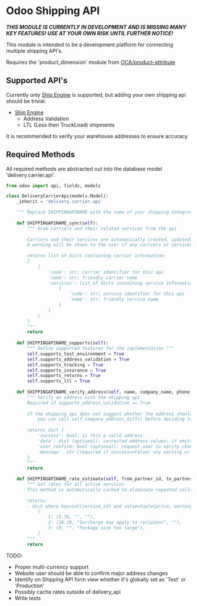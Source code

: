 # Odoo Shipping API

***THIS MODULE IS CURRENTLY IN DEVELOPMENT AND IS MISSING MANY KEY FEATURES! USE AT YOUR OWN RISK UNTIL FURTHER NOTICE!***

This module is intended to be a development platform for connecting multiple shipping API's.

Requires the 'product_dimension' module from [OCA/product-attribute](https://github.com/OCA/product-attribute)

<h2>Supported API's</h2>

Currently only [Ship Engine](www.shipengine.com) is supported, but adding your own shipping api should be trivial.
- [Ship Engine](www.shipengine.com)
  - Address Validation
  - LTL (Less then TruckLoad) shipments

It is recommended to verify your warehouse addresses to ensure accuracy

<h2>Required Methods</h2>

All required methods are abstracted out into the database model 'delivery.carrier.api'.

```python
from odoo import api, fields, models

class DeliveryCarrierApi(models.Model):
    _inherit = 'delivery.carrier.api'

    """ Replace SHIPPINGAPINAME with the name of your shipping integration"""
    
    def SHIPPINGAPINAME_sync(self):
        """ Grab carriers and their related services from the api
        
        Carriers and their services are automatically created, updated, or deleted as necessary from the provided information
        A warning will be shown to the user if any carriers or services are deleted
        
        returns list of dicts containing carrier information:
        [
            {
                'code': str; carrier identifier for this api
                'name': str; friendly carrier name
                'services': list of dicts containing service information [
                    {
                        'code': str; service identifier for this api
                        'name': str; friendly service name
                    }
                ]
            }
        ]
        """
        return
    
    def SHIPPINGAPINAME_supports(self):
        """ Define supported features for the implementation """
        self.supports_test_environment = True
        self.supports_address_validation = True
        self.supports_tracking = True
        self.supports_insurance = True
        self.supports_returns = True
        self.supports_ltl = True
    
    def SHIPPINGAPINAME_verify_address(self, name, company_name, phone, street, street2, city, state_code, zip, country_code):
        """ Verify an address with the shipping api
        Required if supports_address_validation == True
        
        If the shipping api does not suggest whether the address should be double-checked,
            you can call self.compare_address_diff() before deciding to return a 'res.partner.verify' record
        
        returns dict {
            'success': bool; is this a valid address
            'data': dict (optional); corrected address values; if omitted, the original values are used
            'user_confirm: bool (optional); request user to verify changes; if omitted, built-in diff detection is used
            'message': str (required if success==False) any warning or error messages
        }
        """
        return

    def SHIPPINGAPINAME_rate_estimate(self, from_partner_id, to_partner_id, length, width, height, weight, active_service_ids):
        """ Get rates for all active services
        This method is automatically cached to eliminate repeated calls
        
        returns:
        - dict where key=int(service_id) and value=tuple(price, warning_message, error_message)
            {
                1: (5.76, "", ""),
                2: (10.29, "Surcharge may apply to recipient", ""),
                3: (0, "", "Package size too large"),
            }
        """
        return
```

TODO:
- Proper multi-currency support
- Website user should be able to confirm major address changes
- Identify on Shipping API form view whether it's globally set as 'Test' or 'Production'
- Possibly cache rates outside of delivery_api
- Write tests
